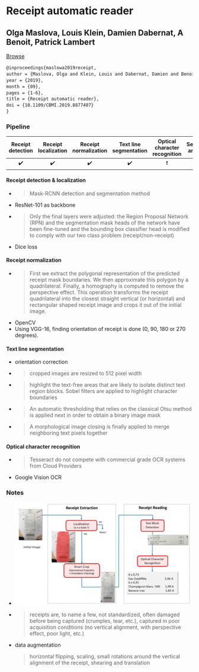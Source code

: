# Receipt automatic reader

## Olga Maslova, Louis Klein, Damien Dabernat, A Benoit, Patrick Lambert

[Browse](https://hal.archives-ouvertes.fr/hal-02196644/document)

```latex
@inproceedings{maslowa2019receipt,
author = {Maslova, Olga and Klein, Louis and Dabernat, Damien and Benoit, Alexandre and Lambert, Patrick},
year = {2019},
month = {09},
pages = {1-6},
title = {Receipt automatic reader},
doi = {10.1109/CBMI.2019.8877407}
}
```

### Pipeline

| Receipt detection | Receipt localization | Receipt normalization | Text line segmentation | Optical character recognition | Semantic analysis |
|:-----------------:|:--------------------:|:---------------------:|:----------------------:|:-----------------------------:|:-----------------:|
| ✔️                | ✔️                   | ✔️                    | ✔️                     | ❗                             | ❌                 |

#### Receipt detection & localization

* > Mask-RCNN detection and segmentation method
* ResNet-101 as backbone
* > Only the final layers were adjusted: the Region Proposal Network (RPN) and the segmentation mask heads of the network have been fine-tuned and the bounding box classifier head is modified to comply with our two class problem (receipt/non-receipt)
* Dice loss

#### Receipt normalization

* > First we extract the polygonal representation of the predicted receipt mask boundaries. We then approximate this polygon by a quadrilateral. Finally, a homography is computed to remove the perspective effect. This operation transforms the receipt quadrilateral into the closest straight vertical (or horizontal) and rectangular shaped receipt image and crops it out of the
  > initial image.
* OpenCV
* Using VGG-16, finding orientation of receipt is done (0, 90, 180 or 270 degrees).

#### Text line segmentation

* orientation correction
* > cropped images are resized to 512 pixel width
* > highlight the text-free areas that are likely to isolate distinct text region blocks. Sobel filters are applied to highlight character boundaries
* > An automatic thresholding that relies on the classical Otsu method is applied next in order to obtain a binary image mask
* > A morphological image closing is finally applied to merge neighboring text pixels together

#### Optical character recognition

- > Tesseract do not compete with commercial grade OCR systems from Cloud Providers
- Google Vision OCR

### Notes

* ![](images/maslowa2019receipt/chain.png)

* > receipts are, to name a few, not standardized, often damaged before being captured (crumples, tear, etc.), captured in poor acquisition conditions (no vertical alignment, with perspective effect, poor light, etc.)

* data augmentation

  > horizontal flipping, scaling, small rotations around the vertical alignment of the receipt, shearing and translation
